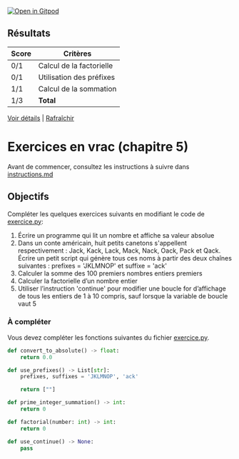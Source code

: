[![Open in Gitpod](https://gitpod.io/button/open-in-gitpod.svg)](https://gitpod-redirect-0.herokuapp.com/)


## Résultats
Score | Critères
--- | ---
0/1 | Calcul de la factorielle
0/1 | Utilisation des préfixes
1/1 | Calcul de la sommation
1/3 | **Total**

[Voir détails](./logs/tests_results.txt) | [Rafraîchir](../../)
# Exercices en vrac (chapitre 5)

Avant de commencer, consultez les instructions à suivre dans [instructions.md](instructions.md)

## Objectifs

Compléter les quelques exercices suivants en modifiant le code de [exercice.py](exercice.py):

1. Écrire un programme qui lit un nombre et affiche sa valeur absolue
2. Dans un conte américain, huit petits canetons s'appellent respectivement : Jack, Kack, Lack, Mack, Nack, Oack, Pack et Qack. Écrire un petit script qui génère tous ces noms à partir des deux chaînes suivantes : prefixes = 'JKLMNOP' et suffixe = 'ack'
3. Calculer la somme des 100 premiers nombres entiers premiers
4. Calculer la factorielle d’un nombre entier
5. Utiliser l’instruction 'continue' pour modifier une boucle for d’affichage de tous les entiers de 1 à 10 compris, sauf lorsque la variable de boucle vaut 5

### À compléter
Vous devez compléter les fonctions suivantes du fichier [exercice.py](exercice.py).

```python
def convert_to_absolute() -> float:
    return 0.0

def use_prefixes() -> List[str]:
    prefixes, suffixes = 'JKLMNOP', 'ack'

    return [""]

def prime_integer_summation() -> int:
    return 0

def factorial(number: int) -> int:
    return 0

def use_continue() -> None:
    pass
```
